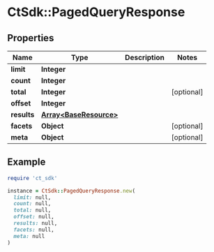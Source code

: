 # CtSdk::PagedQueryResponse

## Properties

| Name | Type | Description | Notes |
| ---- | ---- | ----------- | ----- |
| **limit** | **Integer** |  |  |
| **count** | **Integer** |  |  |
| **total** | **Integer** |  | [optional] |
| **offset** | **Integer** |  |  |
| **results** | [**Array&lt;BaseResource&gt;**](BaseResource.md) |  |  |
| **facets** | **Object** |  | [optional] |
| **meta** | **Object** |  | [optional] |

## Example

```ruby
require 'ct_sdk'

instance = CtSdk::PagedQueryResponse.new(
  limit: null,
  count: null,
  total: null,
  offset: null,
  results: null,
  facets: null,
  meta: null
)
```

